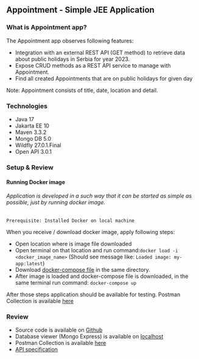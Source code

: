 ## Appointment - Simple JEE Application

### What is Appointment app?

The Appointment app observes following features:
- Integration with an external REST API (GET method) to retrieve data about public holidays in Serbia for year 2023.
- Expose CRUD methods as a REST API service to manage with Appointment. 
- Find all created Appointments that are on public holidays for given day

Note: Appointment consists of title, date, location and detail.

### Technologies
- Java 17
- Jakarta EE 10
- Maven 3.3.2
- Mongo DB 5.0
- Wildfly 27.0.1.Final
- Open API 3.0.1

### Setup & Review
#### Running Docker image
###### Application is developed in a such way that it can be started as simple as possible, just by running docker image.
`Prerequisite: Installed Docker on local machine`

When you receive / download docker image, apply following steps:
- Open location where is image file downloaded
- Open terminal on that location and run command:`docker load -i <docker_image_name>` (Should see message like: `Loaded image: my-app:latest`)
- Download [docker-compose file](https://github.com/gorandiv/simplejee/blob/main/docker-compose.yml) in the same directory.
- After image is loaded and docker-compose file is downloaded, in the same terminal run command: `docker-compose up`

After those steps application should be available for testing.
Postman Collection is available [here](https://drive.google.com/file/d/1ZJbxDNSfJVdUcJWm8OP1WdK1_2RKFMAJ/view?usp=drive_link)


### Review
- Source code is available on [Github](https://github.com/gorandiv/simplejee/tree/main)
- Database viewer (Mongo Express) is available on [localhost](http://localhost:8081/db/appointmentdb/appointment)
- Postman Collection is available [here](https://api.postman.com/collections/13864082-9786a227-ac22-4c6d-b04e-3f24bb15f5b8?access_key=PMAT-01H0E1ZJ9B51K15KX5CARRFMX5)
- [API specification](https://github.com/gorandiv/simplejee/blob/main/specification.json)